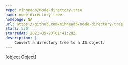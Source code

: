 ```yaml
---
repo: mihneadb/node-directory-tree
name: node-directory-tree
homepage: NA
url: https://github.com/mihneadb/node-directory-tree
stars: 530
starredAt: 2021-09-23T01:41:28Z
description: |-
    Convert a directory tree to a JS object.
---
```


[object Object]
